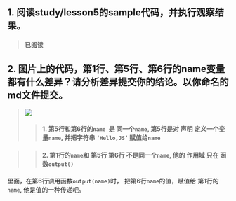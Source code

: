 ## 1. 阅读study/lesson5的sample代码，并执行观察结果。
 > #### 已阅读


## 2. 图片上的代码，第1行、第5行、第6行的name变量都有什么差异？请分析差异提交你的结论。以你命名的md文件提交。
> ![](https://o3b126ie1.qnssl.com/avatar/081d10a4-6e49-47a5-8f9b-ca7d48dacb78)
>> #### 1. 第5行和第6行的`name `是 同一个` name `, 第5行是对 声明 定义一个变量` name `, 并把字符串 `‘Hello,JS’` 赋值给`name`
  
    
>> #### 2. 第1行的`name`和 第5行 第6行 不是同一个`name`, 他的 作用域 只在 函数`output()` 
里面，在第6行调用函数`output(name)`时， 把第6行`name`的值，赋值给 第1行的`name`, 他是值的一种传递吧。